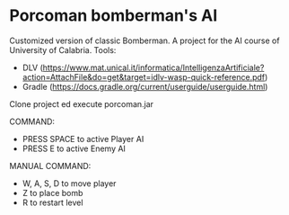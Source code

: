# Porcoman bomberman's AI
Customized version of classic Bomberman.
A project for the AI course of University of Calabria.
Tools:
  - DLV (https://www.mat.unical.it/informatica/IntelligenzaArtificiale?action=AttachFile&do=get&target=idlv-wasp-quick-reference.pdf)
  - Gradle (https://docs.gradle.org/current/userguide/userguide.html)

Clone project ed execute porcoman.jar

COMMAND:
  
  - PRESS SPACE to active Player AI
  - PRESS E to active Enemy AI

MANUAL COMMAND:

  - W, A, S, D to move player
  - Z to place bomb
  - R to restart level

